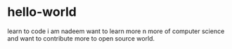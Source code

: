 # hello-world
learn to code
i am nadeem want to learn more n more of computer science
and want to contribute more to open source world.
